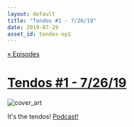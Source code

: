 ```yaml
---
layout: default
title: "Tendos #1 - 7/26/19"
date: 2019-07-29
asset_id: tendos-ep1
---
```

[« Episodes](/tendos/episodes)

# [Tendos #1 - 7/26/19](/tendos/assets/tendos-ep1.mp3)
![cover_art](/tendos/assets/cover_art_smol.png)

It's the tendos! [Podcast!](/tendos/assets/tendos-ep1.mp3)
